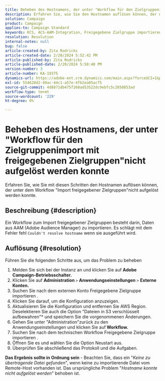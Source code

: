 ```yaml
---
title: Beheben des Hostnamens, der unter "Workflow für den Zielgruppenimport mit freigegebenen Zielgruppen"nicht aufgelöst werden konnte
description: Erfahren Sie, wie Sie den Hostnamen auflösen können, der nicht im Workflow "Import freigegebener Zielgruppen"aufgelöst werden konnte.
solution: Campaign
product: Campaign
applies-to: Campaign Standard
keywords: KCS, ACS-AAM-Integration, Freigegebene Zielgruppe importieren, Adobe Campaign Standard
resolution: Resolution
internal-notes: null
bug: false
article-created-by: Zita Rodricks
article-created-date: 2/20/2024 5:52:42 PM
article-published-by: Zita Rodricks
article-published-date: 2/20/2024 5:58:40 PM
version-number: 3
article-number: KA-19375
dynamics-url: https://adobe-ent.crm.dynamics.com/main.aspx?forceUCI=1&pagetype=entityrecord&etn=knowledgearticle&id=c1c702d2-18d0-ee11-9079-6045bd006b4b
exl-id: 554628d2-49ac-44c1-a57e-4fb2ea05acf5
source-git-commit: 4d8871db475f268ad53522dc9ebfc5c2850853ad
workflow-type: tm+mt
source-wordcount: '229'
ht-degree: 0%

---
```


# Beheben des Hostnamens, der unter &quot;Workflow für den Zielgruppenimport mit freigegebenen Zielgruppen&quot;nicht aufgelöst werden konnte


Erfahren Sie, wie Sie mit diesen Schritten den Hostnamen auflösen können, der unter dem Workflow &quot;Import freigegebener Zielgruppen&quot;nicht aufgelöst werden konnte.

## Beschreibung {#description}

Ein Workflow zum Import freigegebener Zielgruppen besteht darin, Daten aus AAM (Adobe Audience Manager) zu importieren. Es schlägt mit dem Fehler fehl `Couldn't resolve hostname` wenn sie ausgeführt wird.

## Auflösung {#resolution}


Führen Sie die folgenden Schritte aus, um das Problem zu beheben

1. Melden Sie sich bei der Instanz an und klicken Sie auf <b>Adobe Campaign-Betriebsschalter.</b>
2. Klicken Sie auf <b>Administration </b>`>`  <b>Anwendungseinstellungen</b> `>`  <b>Externe Konten.</b>
3. Suchen Sie nach dem externen Konto Freigegebene Zielgruppe importieren .
4. Klicken Sie darauf, um die Konfiguration anzuzeigen.
5. Aktualisieren Sie die Konfiguration und entfernen Sie AWS Region. Deselektieren Sie auch die Option &quot;Dateien in S3 verschlüsselt aufbewahren&quot;* und speichern Sie die vorgenommenen Änderungen.
6. Gehen Sie unter &quot;Administration&quot;zurück zu den Anwendungseinstellungen und klicken Sie auf<b> Workflow. </b>
7. Suchen Sie nach dem technischen Workflow Freigegebene Zielgruppe importieren .
8. Öffnen Sie es und wählen Sie die Option Neustart aus.
9. Überprüfen Sie abschließend das Protokoll und die Aufgaben.


<b>Das Ergebnis sollte in Ordnung sein</b> - Beachten Sie, dass ein &quot;*Keine zu übertragende Datei gefunden*&quot;, wenn keine zu importierende Datei vom Remote-Host vorhanden ist. Das ursprüngliche Problem &quot;*Hostname konnte nicht aufgelöst werden*&quot; behoben ist.

